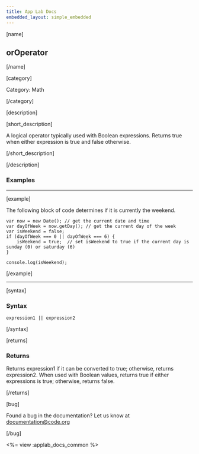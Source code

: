 ```yaml
---
title: App Lab Docs
embedded_layout: simple_embedded
---
```


[name]

## orOperator

[/name]


[category]

Category: Math

[/category]

[description]

[short_description]

A logical operator typically used with Boolean expressions. Returns true when either expression is true and false otherwise.

[/short_description]

[/description]

### Examples
____________________________________________________

[example]

The following block of code determines if it is currently the weekend.


```
var now = new Date(); // get the current date and time
var dayOfWeek = now.getDay(); // get the current day of the week
var isWeekend = false;
if (dayOfWeek === 0 || dayOfWeek === 6) {
    isWeekend = true;  // set isWeekend to true if the current day is sunday (0) or saturday (6)
}

console.log(isWeekend);
```

[/example]

____________________________________________________

[syntax]

### Syntax

```
expression1 || expression2
```

[/syntax]

[returns]

### Returns
Returns expression1 if it can be converted to true; otherwise, returns expression2.
When used with Boolean values, returns true if either expressions is true; otherwise, returns false.

[/returns]

[bug]

Found a bug in the documentation? Let us know at documentation@code.org

[/bug]

<%= view :applab_docs_common %>
